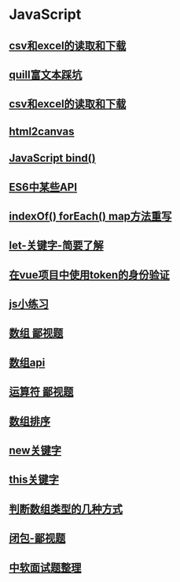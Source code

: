 # JavaScript

## [csv和excel的读取和下载](/js/csv和excel的读取和下载.md)
## [quill富文本踩坑](/js/quill富文本踩坑.md)
## [csv和excel的读取和下载](/js/html2canvas.md)
## [html2canvas](/js/es6----数字类型.md)
## [JavaScript bind()](/js/JavaScript----bind().md)
## [ES6中某些API](/js/JavaScript----ES6中某些API.md)
## [indexOf() forEach() map方法重写](/js/JavaScript----indexOf()%20forEach()%20map方法重写.md)
## [let-关键字-简要了解](/js/JavaScript----let-关键字-简要了解.md)
## [在vue项目中使用token的身份验证](/js/JavaScript----在vue项目中使用token的身份验证.md)
## [js小练习](/js/JavaScript----小练习.md)
## [数组 鄙视题](/js/JavaScript----数组%20鄙视题.md)
## [数组api](/js/JavaScript----数组api.md)
## [运算符 鄙视题](/js/JavaScript----运算符%20鄙视题.md)
## [数组排序](/js/JavaScript--数组排序.md)
## [new关键字](/js/JavaScript-new关键字.md)
## [this关键字](/js/JavaScript-this关键字.md)
## [判断数组类型的几种方式](/js/JavaScript-判断数组类型的几种方式.md)
## [闭包-鄙视题](/js/JavaScript-闭包-鄙视题.md)
## [中软面试题整理](/js/中软面试题整理.md)


